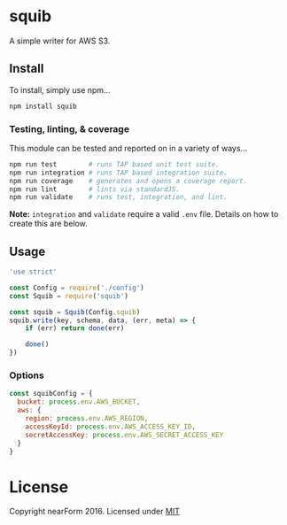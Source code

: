 # squib
A simple writer for AWS S3.

## Install
To install, simply use npm...

```sh
npm install squib
```

### Testing, linting, & coverage
This module can be tested and reported on in a variety of ways...
```sh
npm run test        # runs TAP based unit test suite.
npm run integration # runs TAP based integration suite.
npm run coverage    # generates and opens a coverage report.
npm run lint        # lints via standardJS.
npm run validate    # runs test, integration, and lint.
```
__Note:__ `integration` and `validate` require a valid `.env` file. Details on how to create this are below.

## Usage
```js
'use strict'

const Config = require('./config')
const Squib = require('squib')

const squib = Squib(Config.squib)
squib.write(key, schema, data, (err, meta) => {
    if (err) return done(err)

    done()
})
```

### Options
```js
const squibConfig = {
  bucket: process.env.AWS_BUCKET,
  aws: {
    region: process.env.AWS_REGION,
    accessKeyId: process.env.AWS_ACCESS_KEY_ID,
    secretAccessKey: process.env.AWS_SECRET_ACCESS_KEY
  }
}
```

# License
Copyright nearForm 2016. Licensed under [MIT][License]

[License]: ./LICENSE.md 
